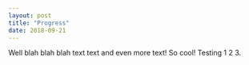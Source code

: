 ```yaml
---
layout: post
title: "Progress"
date: 2018-09-21
---
```


Well blah blah blah text text and even more text! So cool! Testing 1 2 3.
